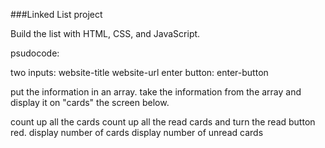 ###Linked List project

Build the list with HTML, CSS, and JavaScript.

psudocode:

two inputs:
  website-title
  website-url
enter button:
  enter-button

put the information in an array.
take the information from the array and display it on "cards" the screen below.

count up all the cards
count up all the read cards and turn the read button red.
display number of cards
display number of unread cards

